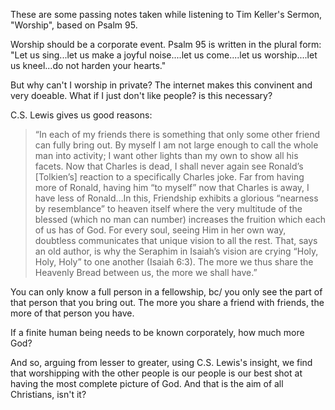 ---
---

These are some passing notes taken while listening to Tim Keller's Sermon, "Worship", based on Psalm 95.

Worship should be a corporate event. Psalm 95 is written in the plural form: "Let us sing...let us make a joyful noise....let us come....let us worship....let us kneel...do not harden your hearts." 

But why can't I worship in private? The internet makes this convinent and very doeable. What if I just don't like people? is this necessary? 

C.S. Lewis gives us good reasons: 
> “In each of my friends there is something that only some other friend can fully bring out. By myself I am not large enough to call the whole man into activity; I want other lights than my own to show all his facets. Now that Charles is dead, I shall never again see Ronald’s [Tolkien’s] reaction to a specifically Charles joke. Far from having more of Ronald, having him “to myself” now that Charles is away, I have less of Ronald…In this, Friendship exhibits a glorious “nearness by resemblance” to heaven itself where the very multitude of the blessed (which no man can number) increases the fruition which each of us has of God. For every soul, seeing Him in her own way, doubtless communicates that unique vision to all the rest. That, says an old author, is why the Seraphim in Isaiah’s vision are crying “Holy, Holy, Holy” to one another (Isaiah 6:3). The more we thus share the Heavenly Bread between us, the more we shall have.”

You can only know a full person in a fellowship, bc/ you only see the part of that person that you bring out. The more you share a friend with friends, the more of that person you have. 

If a finite human being needs to be known corporately, how much more God? 

And so, arguing from lesser to greater, using C.S. Lewis's insight, we find that worshipping with the other people is our people is our best shot at having the most complete picture of God. And that is the aim of all Christians, isn't it?
